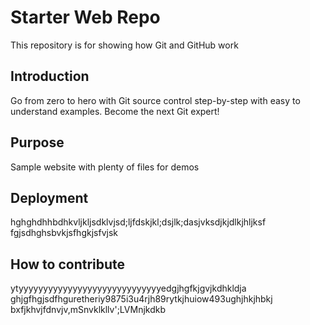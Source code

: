 # Starter Web Repo

This repository is for showing how Git and GitHub work

## Introduction
Go from zero to hero with Git source control step-by-step with easy to understand examples. Become the next Git expert!

## Purpose

Sample website with plenty of files for demos

## Deployment
hghghdhhbdhkvljkljsdklvjsd;ljfdskjkl;dsjlk;dasjvksdjkjdlkjhljksf
fgjsdhghsbvkjsfhgkjsfvjsk

## How to contribute
ytyyyyyyyyyyyyyyyyyyyyyyyyyyyyyedgjhgfkjgvjkdhkldja
ghjgfhgjsdfhguretheriy9875i3u4rjh89rytkjhuiow493ughjhkjhbkj
bxfjkhvjfdnvjv,mSnvklkllv';LVMnjkdkb